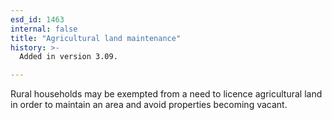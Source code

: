 ```yaml
---
esd_id: 1463
internal: false
title: "Agricultural land maintenance"
history: >-
  Added in version 3.09.

---
```


Rural households may be exempted from a need to licence agricultural land in order to maintain an area and avoid properties becoming vacant.

